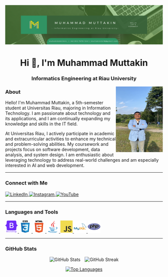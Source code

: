 <img src="banner.png" alt="">

<h1 align="center">Hi 👋, I'm Muhammad Muttakin</h1>
<h3 align="center">Informatics Engineering at Riau University</h3>

<img align="right" alt="Coding" width="150" height="210" src="takinalmet.jpg">

### About
Hello! I'm Muhammad Muttakin, a 5th-semester student at Universitas Riau, majoring in Information Technology. I am passionate about technology and its applications, and I am continually expanding my knowledge and skills in the IT field.

At Universitas Riau, I actively participate in academic and extracurricular activities to enhance my technical and problem-solving abilities. My coursework and projects focus on software development, data analysis, and system design. I am enthusiastic about leveraging technology to address real-world challenges and am especially interested in AI and web development.

---

### Connect with Me
<p align="left">
  <a href="https://www.linkedin.com/in/muhammad-muttakin-908ab0269/" target="blank">
    <img align="center" src="https://cdn.jsdelivr.net/npm/simple-icons@3.0.1/icons/linkedin.svg" alt="LinkedIn" height="30" width="40" />
  </a>
  <a href="https://instagram.com/muhammdmttkin_" target="blank">
    <img align="center" src="https://cdn.jsdelivr.net/npm/simple-icons@3.0.1/icons/instagram.svg" alt="Instagram" height="30" width="40" />
  </a>
  <a href="https://www.youtube.com/@muhammadmuttakin5286" target="blank">
    <img align="center" src="https://cdn.jsdelivr.net/npm/simple-icons@3.0.1/icons/youtube.svg" alt="YouTube" height="30" width="40" />
  </a>
</p>

---

### Languages and Tools
<p align="left">
  <a href="https://getbootstrap.com" target="_blank" rel="noreferrer">
    <img src="https://raw.githubusercontent.com/devicons/devicon/master/icons/bootstrap/bootstrap-plain-wordmark.svg" alt="Bootstrap" width="40" height="40"/>
  </a>
  <a href="https://www.w3schools.com/css/" target="_blank" rel="noreferrer">
    <img src="https://raw.githubusercontent.com/devicons/devicon/master/icons/css3/css3-original-wordmark.svg" alt="CSS3" width="40" height="40"/>
  </a>
  <a href="https://www.w3.org/html/" target="_blank" rel="noreferrer">
    <img src="https://raw.githubusercontent.com/devicons/devicon/master/icons/html5/html5-original-wordmark.svg" alt="HTML5" width="40" height="40"/>
  </a>
  <a href="https://www.java.com" target="_blank" rel="noreferrer">
    <img src="https://raw.githubusercontent.com/devicons/devicon/master/icons/java/java-original.svg" alt="Java" width="40" height="40"/>
  </a>
  <a href="https://developer.mozilla.org/en-US/docs/Web/JavaScript" target="_blank" rel="noreferrer">
    <img src="https://raw.githubusercontent.com/devicons/devicon/master/icons/javascript/javascript-original.svg" alt="JavaScript" width="40" height="40"/>
  </a>
  <a href="https://www.mysql.com/" target="_blank" rel="noreferrer">
    <img src="https://raw.githubusercontent.com/devicons/devicon/master/icons/mysql/mysql-original-wordmark.svg" alt="MySQL" width="40" height="40"/>
  </a>
  <a href="https://www.php.net" target="_blank" rel="noreferrer">
    <img src="https://raw.githubusercontent.com/devicons/devicon/master/icons/php/php-original.svg" alt="PHP" width="40" height="40"/>
  </a>
</p>

---

### GitHub Stats
<p align="center">
  <img src="https://github-readme-stats.vercel.app/api?username=muhammadmuttakin&show_icons=true&theme=default" alt="GitHub Stats" width="45%" style="margin-right: 10px"/>
  <img src="https://github-readme-streak-stats.herokuapp.com/?user=muhammadmuttakin&theme=default" alt="GitHub Streak" width="45%" />
</p>

<p align="center">
  <a href="https://github.com/muhammadmuttakin">
    <img src="https://github-readme-stats.vercel.app/api/top-langs/?username=muhammadmuttakin&layout=compact" alt="Top Languages" width="45%" />
  </a>
</p>
